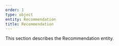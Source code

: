 ```yaml
---
order: 1
type: object
entity: Recommendation
title: Recommendation
---
```


This section describes the Recommendation entity.
